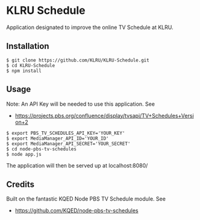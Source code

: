 # KLRU Schedule
Application designated to improve the online TV Schedule at KLRU.
## Installation
```
$ git clone https://github.com/KLRU/KLRU-Schedule.git
$ cd KLRU-Schedule
$ npm install
```
## Usage
Note: An API Key will be needed to use this application.
See
* https://projects.pbs.org/confluence/display/tvsapi/TV+Schedules+Version+2
```
$ export PBS_TV_SCHEDULES_API_KEY='YOUR_KEY'
$ export MediaManager_API_ID='YOUR_ID'
$ export MediaManager_API_SECRET='YOUR_SECRET'
$ cd node-pbs-tv-schedules
$ node app.js
```
The application will then be served up at localhost:8080/
## Credits
Built on the fantastic KQED Node PBS TV Schedule module.
See
* https://github.com/KQED/node-pbs-tv-schedules
